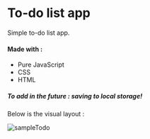 # To-do list app


Simple to-do list app.

<h4>Made with : </h4> 
 <ul>
  <li>Pure JavaScript</li>
  <li>CSS</li>
  <li>HTML</li>
 </ul>

<h5>To add in the future : saving to local storage!</h5>

Below is the visual layout :

![sampleTodo](https://user-images.githubusercontent.com/56004853/72212023-acccc200-34d5-11ea-8b4e-41950d3d30f8.jpg)
